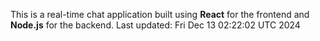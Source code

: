 This is a real-time chat application built using **React** for the frontend and **Node.js** for the backend.
Last updated: Fri Dec 13 02:22:02 UTC 2024
